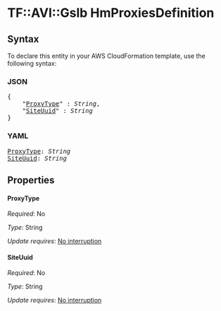 # TF::AVI::Gslb HmProxiesDefinition

## Syntax

To declare this entity in your AWS CloudFormation template, use the following syntax:

### JSON

<pre>
{
    "<a href="#proxytype" title="ProxyType">ProxyType</a>" : <i>String</i>,
    "<a href="#siteuuid" title="SiteUuid">SiteUuid</a>" : <i>String</i>
}
</pre>

### YAML

<pre>
<a href="#proxytype" title="ProxyType">ProxyType</a>: <i>String</i>
<a href="#siteuuid" title="SiteUuid">SiteUuid</a>: <i>String</i>
</pre>

## Properties

#### ProxyType

_Required_: No

_Type_: String

_Update requires_: [No interruption](https://docs.aws.amazon.com/AWSCloudFormation/latest/UserGuide/using-cfn-updating-stacks-update-behaviors.html#update-no-interrupt)

#### SiteUuid

_Required_: No

_Type_: String

_Update requires_: [No interruption](https://docs.aws.amazon.com/AWSCloudFormation/latest/UserGuide/using-cfn-updating-stacks-update-behaviors.html#update-no-interrupt)

